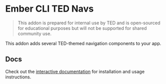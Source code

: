 # Ember CLI TED Navs

> This addon is prepared for internal use by TED and is open-sourced for educational purposes but will not be supported for shared community use.

This addon adds several TED-themed navigation components to your app.

## Docs

Check out the [interactive documentation](http://tedconf.github.io/ember-ted-navs/) for installation and usage instructions.
